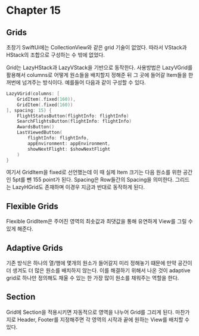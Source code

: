 # Chapter 15

## Grids
초창기 SwiftUi에는 CollectionView와 같은 grid 기술이 없었다.
따라서 VStack과 HStack의 조합으로 구성하는 수 밖에 없었다.

Grid는 LazyHStack과 LazyVStack을 기반으로 동작한다.
사용방법은 LazyVGrid를 활용해서 columns로 어떻게 원소들을 배치할지 정해준 뒤 그 곳에 들어갈 Item들을 한꺼번에 넘겨주는 방식이다.
예를들어 다음과 같이 구성할 수 있다.

```swift
LazyVGrid(columns: [
    GridItem(.fixed(160)),
    GridItem(.fixed(160))
], spacing: 15) {
    FlightStatusButton(flightInfo: flightInfo)
    SearchFlightsButton(flightInfo: flightInfo)
    AwardsButton()
    LastViewedButton(
        flightInfo: flightInfo,
        appEnvironment: appEnvironment,
        showNextFlight: $showNextFlight
    )
}
```

여기서 GridItem을 fixed로 선언했는데 이 때 실제 Item 크기는 다음 원소를 위한 공간인 5pt를 뺀 155 point가 된다.
Spacing은 Row들간의 Spacing을 의미한다.
그리드는 LazyHGrid도 존재하며 이경우 지금과 반대로 동작하게 된다.

## Flexible Grids
Flexible GridItem은 주어진 영역의 최솟값과 최댓값을 통해 유연하게 View를 그릴 수 있게 해준다.

## Adaptive Grids
기존 방식은 하나의 열/행에 몇개의 원소가 들어갈지 미리 정해놓기 떄문에 만약 공간이 더 생겨도 더 많은 원소를 배치하지 않는다.
이를 해결하기 위해서 나온 것이 adaptive grid로 하나만 정의해도 채울 수 있는 한 가장 많이 원소를 채워주는 역할을 한다.

## Section
Grid에 Section을 적용시키면 자동적으로 영역을 나누어 Grid를 그리게 된다.
마찬가지로 Header, Footer를 지정해주면 각 영역의 시작과 끝에 원하는 View를 배치할 수 있다.
